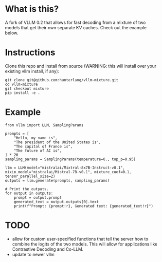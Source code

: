 
# What is this?
A fork of VLLM 0.2 that allows for fast decoding from a mixture of two models that get their own separate KV caches. Check out the example below.


# Instructions
Clone this repo and install from source (WARNING: this will install over your existing vllm install, if any):
```
git clone git@github.com:hunterlang/vllm-mixture.git
cd vllm-mixture
git checkout mixture
pip install -e .
```
# Example

```
from vllm import LLM, SamplingParams

prompts = [
    "Hello, my name is",
    "The president of the United States is",
    "The capital of France is",
    "The future of AI is",
] * 20
sampling_params = SamplingParams(temperature=0., top_p=0.95)

llm = LLM(model="mistralai/Mixtral-8x7B-Instruct-v0.1", mixin_model="mistralai/Mistral-7B-v0.1", mixture_coef=0.1, tensor_parallel_size=2)
outputs = llm.generate(prompts, sampling_params)

# Print the outputs.
for output in outputs:
    prompt = output.prompt
    generated_text = output.outputs[0].text
    print(f"Prompt: {prompt!r}, Generated text: {generated_text!r}")
```

# TODO

- allow for custom user-specified functions that tell the server how to combine the logits of the two models. This will allow for applications like Contrastive Decoding and Co-LLM.
- update to newer vllm
